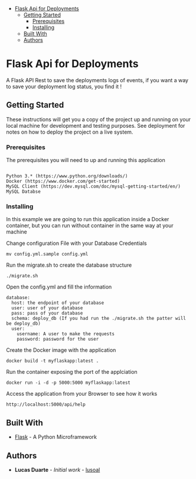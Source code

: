 - [Flask Api for Deployments](#flask-api-for-deployments)
    - [Getting Started](#getting-started)
        - [Prerequisites](#prerequisites)
        - [Installing](#installing)
    - [Built With](#built-with)
    - [Authors](#authors)
  
# Flask Api for Deployments

A Flask API Rest to save the deployments logs of events, if you want a way to save your deployment log status, you find it !

## Getting Started

These instructions will get you a copy of the project up and running on your local machine for development and testing purposes. See deployment for notes on how to deploy the project on a live system.

### Prerequisites

The prerequisites you will need to up and running this application

```

Python 3.* (https://www.python.org/downloads/)
Docker (https://www.docker.com/get-started)
MySQL Client (https://dev.mysql.com/doc/mysql-getting-started/en/)
MySQL Databse

```

### Installing

In this example we are going to run this application inside a Docker container, but you can run without container in the same way at your machine

Change configuration File with your Database Credentials

```
mv config.yml.sample config.yml
```

Run the migrate.sh to create the database structure

```
./migrate.sh
```

Open the config.yml and fill the information

```
database:
  host: the endpoint of your database
  user: user of your database
  pass: pass of your database
  schema: deploy_db (If you had run the ./migrate.sh the patter will be deploy_db)
  user:
    username: A user to make the requests
    password: password for the user
```

Create the Docker image with the application

```
docker build -t myflaskapp:latest .
```

Run the container exposing the port of the applciation

```
docker run -i -d -p 5000:5000 myflaskapp:latest
```

Access the application from your Browser to see how it works

```
http://localhost:5000/api/help
```

## Built With

* [Flask](http://flask.pocoo.org/docs/1.0/quickstart/) - A Python Microframework

## Authors

* **Lucas Duarte** - *Initial work* - [lusoal](https://github.com/lusoal)

